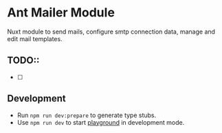# Ant Mailer Module

Nuxt module to send mails, configure smtp connection data, manage and edit mail templates.

## TODO::
- [ ] 

## Development

- Run `npm run dev:prepare` to generate type stubs.
- Use `npm run dev` to start [playground](./playground) in development mode.
